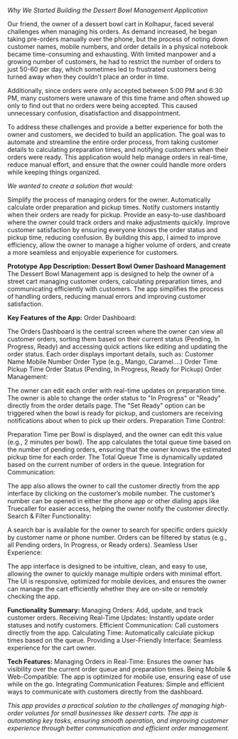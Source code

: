 *Why We Started Building the Dessert Bowl Management Application*

Our friend, the owner of a dessert bowl cart in Kolhapur, faced several challenges when managing his orders. As demand increased, he began taking pre-orders manually over the phone, but the process of noting down customer names, mobile numbers, and order details in a physical notebook became time-consuming and exhausting. With limited manpower and a growing number of customers, he had to restrict the number of orders to just 50-60 per day, which sometimes led to frustrated customers being turned away when they couldn’t place an order in time.

Additionally, since orders were only accepted between 5:00 PM and 6:30 PM, many customers were unaware of this time frame and often showed up only to find out that no orders were being accepted. This caused unnecessary confusion, disatisfaction and disappointment.

To address these challenges and provide a better experience for both the owner and customers, we decided to build an application. The goal was to automate and streamline the entire order process, from taking customer details to calculating preparation times, and notifying customers when their orders were ready. This application would help manage orders in real-time, reduce manual effort, and ensure that the owner could handle more orders while keeping things organized.

*We wanted to create a solution that would:*

Simplify the process of managing orders for the owner.
Automatically calculate order preparation and pickup times.
Notify customers instantly when their orders are ready for pickup.
Provide an easy-to-use dashboard where the owner could track orders and make adjustments quickly.
Improve customer satisfaction by ensuring everyone knows the order status and pickup time, reducing confusion.
By building this app, I aimed to improve efficiency, allow the owner to manage a higher volume of orders, and create a more seamless and enjoyable experience for customers.


**Prototype**
**App Description: Dessert Bowl Owner Dashoard Management**
The Dessert Bowl Management app is designed to help the owner of a street cart managing customer orders, calculating preparation times, and communicating efficiently with customers. 
The app simplifies the process of handling orders, reducing manual errors and improving customer satisfaction.

**Key Features of the App:**
Order Dashboard:

The Orders Dashboard is the central screen where the owner can view all customer orders, sorting them based on their current status (Pending, In Progress, Ready) and accessing quick actions like editing and updating the order status.
Each order displays important details, such as:
Customer Name
Mobile Number
Order Type (e.g., Mango, Caramel....)
Order Time
Pickup Time
Order Status (Pending, In Progress, Ready for Pickup)
Order Management:

The owner can edit each order with real-time updates on preparation time.
The owner is able to change the order status to "In Progress" or "Ready" directly from the order details page.
The "Set Ready" option can be triggered when the bowl is ready for pickup, and customers are receiving notifications about when to pick up their orders.
Preparation Time Control:

Preparation Time per Bowl is displayed, and the owner can edit this value (e.g., 2 minutes per bowl).
The app calculates the total queue time based on the number of pending orders, ensuring that the owner knows the estimated pickup time for each order.
The Total Queue Time is dynamically updated based on the current number of orders in the queue.
Integration for Communication:

The app also allows the owner to call the customer directly from the app interface by clicking on the customer’s mobile number.
The customer’s number can be opened in either the phone app or other dialing apps like Truecaller for easier access, helping the owner notify the customer directly.
Search & Filter Functionality:

A search bar is available for the owner to search for specific orders quickly by customer name or phone number.
Orders can be filtered by status (e.g., all Pending orders, In Progress, or Ready orders).
Seamless User Experience:

The app interface is designed to be intuitive, clean, and easy to use, allowing the owner to quickly manage multiple orders with minimal effort.
The UI is responsive, optimized for mobile devices, and ensures the owner can manage the cart efficiently whether they are on-site or remotely checking the app.

**Functionality Summary:**
Managing Orders: Add, update, and track customer orders.
Receiving Real-Time Updates: Instantly update order statuses and notify customers.
Efficient Communication: Call customers directly from the app.
Calculating Time: Automatically calculate pickup times based on the queue.
Providing a User-Friendly Interface: Seamless experience for the cart owner.

**Tech Features:**
Managing Orders in Real-Time: Ensures the owner has visibility over the current order queue and preparation times.
Being Mobile & Web-Compatible: The app is optimized for mobile use, ensuring ease of use while on the go.
Integrating Communication Features: Simple and efficient ways to communicate with customers directly from the dashboard.

*This app provides a practical solution to the challenges of managing high-order volumes for small businesses like dessert carts. 
The app is automating key tasks, ensuring smooth operation, and improving customer experience through better communication and efficient order management.*
